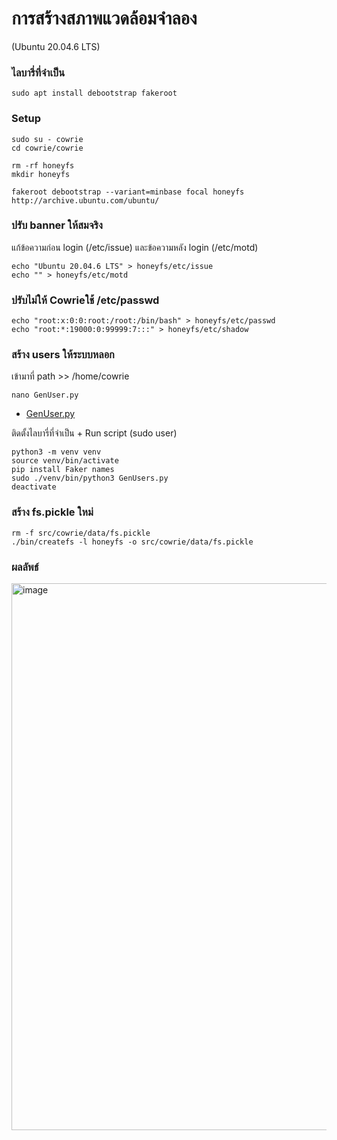 # การสร้างสภาพแวดล้อมจำลอง 
(Ubuntu 20.04.6 LTS)
### ไลบารี่ที่จำเป็น
```
sudo apt install debootstrap fakeroot
```
### Setup
```
sudo su - cowrie
cd cowrie/cowrie
```
```
rm -rf honeyfs
mkdir honeyfs
```
```
fakeroot debootstrap --variant=minbase focal honeyfs http://archive.ubuntu.com/ubuntu/
```

### ปรับ banner ให้สมจริง
แก้ข้อความก่อน login (/etc/issue) และข้อความหลัง login (/etc/motd)
```
echo "Ubuntu 20.04.6 LTS" > honeyfs/etc/issue
echo "" > honeyfs/etc/motd
```

### ปรับไม่ให้ Cowrieใช้ /etc/passwd 
```
echo "root:x:0:0:root:/root:/bin/bash" > honeyfs/etc/passwd
echo "root:*:19000:0:99999:7:::" > honeyfs/etc/shadow
```

### สร้าง users ให้ระบบหลอก
เข้ามาที่ path >> /home/cowrie
```
nano GenUser.py
```
* [GenUser.py](/Plugin/Cowrie/script/GenUsers.py)

ติดตั้งไลบารี่ที่จำเป็น + Run script (sudo user) 
```
python3 -m venv venv
source venv/bin/activate
pip install Faker names
sudo ./venv/bin/python3 GenUsers.py
deactivate
```
### สร้าง fs.pickle ใหม่
```
rm -f src/cowrie/data/fs.pickle
./bin/createfs -l honeyfs -o src/cowrie/data/fs.pickle
```
### ผลลัพธ์
<img width="1019" height="875" alt="image" src="https://github.com/user-attachments/assets/397b1c73-8003-4598-a96b-ee90589fb986" />

